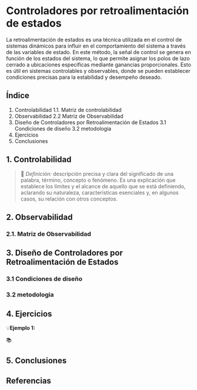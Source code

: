 # Controladores por retroalimentación de estados
La retroalimentación de estados es una técnica utilizada en el control de sistemas dinámicos para influir en el comportamiento del sistema a través de las variables de estado. En este método, la señal de control se genera en función de los estados del sistema, lo que permite asignar los polos de lazo cerrado a ubicaciones específicas mediante ganancias proporcionales. Esto es útil en sistemas controlables y observables, donde se pueden establecer condiciones precisas para la estabilidad y desempeño deseado.
## Índice
1. Controlabilidad
    1.1. Matriz de controlabilidad
2. Observabilidad
  2.2  Matriz de Observabilidad
3. Diseño de Controladores por Retroalimentación de Estados
   3.1 Condiciones de diseño
   3.2 metodologia
5. Ejercicios
6. Conclusiones
## 1. Controlabilidad 
>🔑 *Definición:* descripción precisa y clara del significado de una palabra, término, concepto o fenómeno. Es una explicación que establece los límites y el alcance de aquello que se está definiendo, aclarando su naturaleza, características esenciales y, en algunos casos, su relación con otros conceptos.

## 2. Observabilidad

### 2.1. Matriz de Observabilidad
 

## 3. Diseño de Controladores por Retroalimentación de Estados
### 3.1 Condiciones de diseño
### 3.2 metodologia
## 4. Ejercicios

💡**Ejemplo 1:** 

 📚

## 5. Conclusiones

## Referencias

